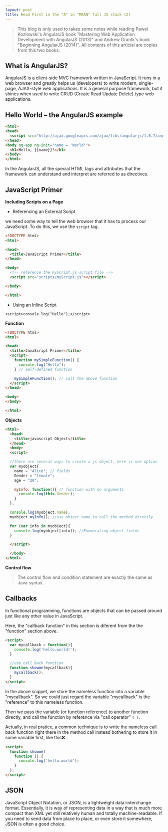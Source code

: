 ```yaml
---
layout: post
title: Head First in the "A" in "MEAN" full JS stack (2)
---
```


> This blog is only used to takes some notes while reading Pawel Kozlowski's AngularJS book
"Mastering Web Application Development with AngularJS (2013)" and Andrew Grantk's book "Beginning
AngularJS (2014)". All contents of this articial
are copies from this two books.

## What is AngularJS?

AngularJS is a client-side MVC framework written in JavaScript. It runs in a web
browser and greatly helps us (developers) to write modern, single-page, AJAX-style
web applications. It is a general purpose framework, but it shines when used to write
CRUD (Create Read Update Delete) type web applications.

## Hello World – the AngularJS example

```html
<html>
<head>
  <script src="http://ajax.googleapis.com/ajax/libs/angularjs/1.0.7/angular.js"></script>
</head>
<body ng-app ng-init="name = 'World'">
  <h1>Hello, {{name}}!</h1>
</body>
</html>
```
In the AngularJS, all the special HTML tags and attributes that the framework can
understand and interpret are referred to as directives.

## JavaScript Primer

**Including Scripts on a Page**

- Referencing an External Script

we need some way to tell the web browser that it has to process our JavaScript. To do this,
we use the `script` tag.

```html
<!DOCTYPE html>
<html>

<head>
  <title>JavaScript Primer</title>
</head>

<body>
  <!-- reference the myScript.js script file -->
  <script src="scripts/myScript.js"></script>

</body>

</html>
```
- Using an Inline Script

```
<script>console.log("Hello");</script>
```
**Function**

```html
<!DOCTYPE html>
<html>

<head>
  <title>JavaScript Primer</title>
  <script>
    function mySimpleFunction() {
      console.log("Hello");
    } // self-defined function

    mySimpleFunction(); // call the above function
  </script>
</head>

<body>
</body>

</html>
```

**Objects**

```html
<html>
  <head>
    <title>javascript Object</title>
  </head>
  <body>
  <script>

  //there are several ways to create a js object, here is one option
  var myobject{
    name = "Alice"; // fields
    Gender = "female";
    age = "20";

    myInfo: function(){ // function with no arguments
      console.log(this.Gender);
    }
  };

  console.log(myobject.name);
  myobject.myInfo(); //use object name to call the method directly.

  for (var info in myobject){
    console.log(myobject[info]); //Enumerating object fields
  }

  </script>

  </body>
</html>
```

**Control flow**

> The control flow and condition statement are exactly the same as Java syntax.

## Callbacks

In functional programming, functions are objects that can be passed around just
like any other value in JavaScript.

Here, the "callback function" in this section is diferent from the the "function" section above.

```html
<script>
  var mycallback = function(){
    console.log('hello.world!');
  }

  //use call back function
  function showme(mycallback){
    mycallback();
  }
</script>
```
In the above snippet, we store the nameless function into a variable "mycallback".
So we could just regard the variable "mycallback" is the "reference" to this nameless
function.

Then we pass the variable (or function reference) to another function directly, and
call the function by reference via "call operator" `( )`.

Actually, in real pratice, a common technique is to write the nameless call back function
right there in the method call instead bothering to store it in some variable first, like this:x:


```html
<script>
  function showme(
    function () {
      console.log('hello.world');
    }
  );
</script>
```
## JSON

JavaScript Object Notation, or JSON, is a lightweight data-interchange format. Essentially, it is way of representing
data in a way that is much more compact than XML yet still relatively human and totally machine-readable. If you
need to send data from place to place, or even store it somewhere, JSON is often a good choice.
